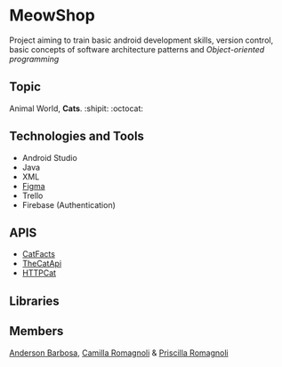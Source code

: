 # MeowShop
Project aiming to train basic android development skills, version control, basic concepts of software architecture patterns and *Object-oriented programming*
## Topic
Animal World, **Cats**. :shipit: :octocat:
## Technologies and Tools
* Android Studio
* Java
* XML
* [Figma](https://www.figma.com/file/pBEDSiWK4E0jnjB3ALy7cG/MeowShop)
* Trello
* Firebase (Authentication)

## APIS
* [CatFacts](https://alexwohlbruck.github.io/cat-facts/)
* [TheCatApi](https://docs.thecatapi.com/)
* [HTTPCat](https://http.cat/)

## Libraries


## Members
[Anderson Barbosa](https://github.com/gamezface), [Camilla Romagnoli](https://github.com/camillaromagnoli) & [Priscilla Romagnoli](https://github.com/priromagnoli)
